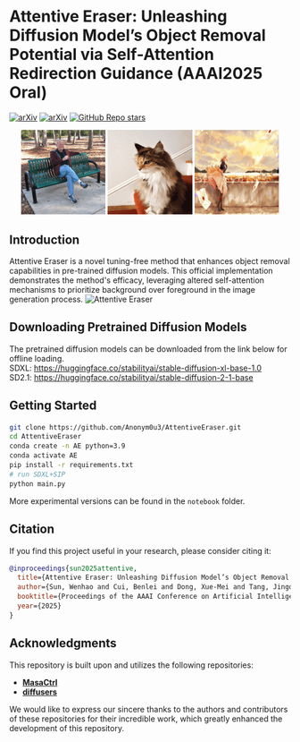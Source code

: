 # Attentive Eraser: Unleashing Diffusion Model’s Object Removal Potential via Self-Attention Redirection Guidance (AAAI2025 Oral)
[![arXiv](https://img.shields.io/badge/AttentiveEraser-arXiv-b31b1b.svg)](https://arxiv.org/abs/2412.12974) [![arXiv](https://img.shields.io/badge/AttentiveEraser-paper-57babb.svg)](https://arxiv.org/pdf/2412.12974) 
[![GitHub Repo stars](https://img.shields.io/github/stars/Anonym0u3/AttentiveEraser?style=plastic&logo=github)](https://github.com/Anonym0u3/AttentiveEraser)
<p align="center">
  <img src="https://raw.githubusercontent.com/Anonym0u3/Images/refs/heads/main/GifMerge_1024x1024.gif" alt="GIF 1" width="30%">
  <img src="https://raw.githubusercontent.com/Anonym0u3/Images/refs/heads/main/GifMerge_512x512.gif" alt="GIF 2" width="30%">
  <img src="https://raw.githubusercontent.com/Anonym0u3/Images/refs/heads/main/GifMerge_768x768.gif" alt="GIF 3" width="30%">
</p>

## Introduction
Attentive Eraser is a novel tuning-free method that enhances object removal capabilities in pre-trained diffusion models. This official implementation demonstrates the method's efficacy, leveraging altered self-attention mechanisms to prioritize background over foreground in the image generation process.
![Attentive Eraser](http://industry-algo.oss-cn-zhangjiakou.aliyuncs.com/tmp/tiankai/RG.png "The overview of our proposed Attentive Eraser")

## Downloading Pretrained Diffusion Models
The pretrained diffusion models can be downloaded from the link below for offline loading.  
SDXL: <https://huggingface.co/stabilityai/stable-diffusion-xl-base-1.0>  
SD2.1: <https://huggingface.co/stabilityai/stable-diffusion-2-1-base>

## Getting Started
```bash
git clone https://github.com/Anonym0u3/AttentiveEraser.git
cd AttentiveEraser
conda create -n AE python=3.9
conda activate AE
pip install -r requirements.txt
# run SDXL+SIP
python main.py
```

More experimental versions can be found in the `notebook` folder.
## Citation
If you find this project useful in your research, please consider citing it:

```bibtex
@inproceedings{sun2025attentive,
  title={Attentive Eraser: Unleashing Diffusion Model’s Object Removal Potential via Self-Attention Redirection Guidance},
  author={Sun, Wenhao and Cui, Benlei and Dong, Xue-Mei and Tang, Jingqun},
  booktitle={Proceedings of the AAAI Conference on Artificial Intelligence},
  year={2025}
}
```
## Acknowledgments

This repository is built upon and utilizes the following repositories:

- **[MasaCtrl](https://github.com/TencentARC/MasaCtrl)**
- **[diffusers](https://github.com/huggingface/diffusers)**

We would like to express our sincere thanks to the authors and contributors of these repositories for their incredible work, which greatly enhanced the development of this repository.
